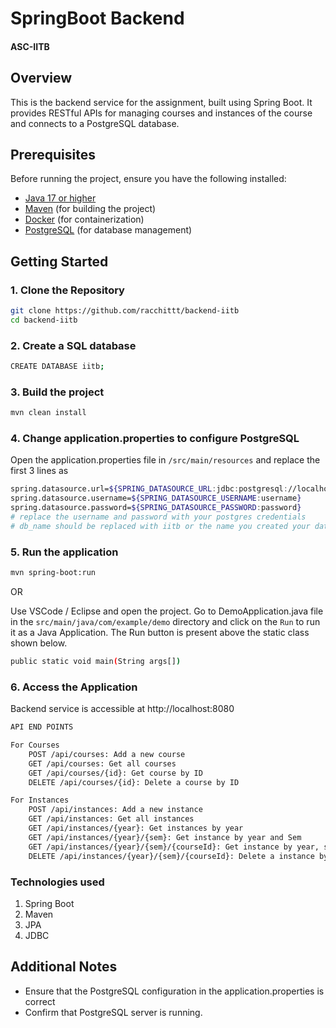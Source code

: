 # SpringBoot Backend
#### ASC-IITB

## Overview

This is the backend service for the assignment, built using Spring Boot. It provides RESTful APIs for managing courses and instances of the course and connects to a PostgreSQL database.

## Prerequisites

Before running the project, ensure you have the following installed:

- [Java 17 or higher](https://www.oracle.com/java/technologies/javase-jdk11-downloads.html)
- [Maven](https://maven.apache.org/download.cgi) (for building the project)
- [Docker](https://www.docker.com/get-started) (for containerization)
- [PostgreSQL](https://www.postgresql.org/download/) (for database management)

## Getting Started

### 1. Clone the Repository

```bash
git clone https://github.com/racchittt/backend-iitb
cd backend-iitb
```

### 2. Create a SQL database
```bash
CREATE DATABASE iitb;
```
### 3. Build the project
```bash
mvn clean install
```

### 4. Change application.properties to configure PostgreSQL
Open the application.properties file in ```/src/main/resources``` and replace the first 3 lines as
```bash
spring.datasource.url=${SPRING_DATASOURCE_URL:jdbc:postgresql://localhost:5432/db_name}
spring.datasource.username=${SPRING_DATASOURCE_USERNAME:username}
spring.datasource.password=${SPRING_DATASOURCE_PASSWORD:password}
# replace the username and password with your postgres credentials
# db_name should be replaced with iitb or the name you created your database with
```

### 5. Run the application
```bash
mvn spring-boot:run
```
OR

Use VSCode / Eclipse and open the project. Go to DemoApplication.java file in the ```src/main/java/com/example/demo``` directory and click on the ```Run``` to run it as a Java Application. The Run button is present above the static class shown below.
```bash
public static void main(String args[])
```

### 6. Access the Application
Backend service is accessible at http://localhost:8080
```bash
API END POINTS

For Courses
    POST /api/courses: Add a new course
    GET /api/courses: Get all courses
    GET /api/courses/{id}: Get course by ID
    DELETE /api/courses/{id}: Delete a course by ID

For Instances
    POST /api/instances: Add a new instance
    GET /api/instances: Get all instances
    GET /api/instances/{year}: Get instances by year
    GET /api/instances/{year}/{sem}: Get instance by year and Sem
    GET /api/instances/{year}/{sem}/{courseId}: Get instance by year, sem and courseId
    DELETE /api/instances/{year}/{sem}/{courseId}: Delete a instance by ID
```

### Technologies used
1. Spring Boot
2. Maven
3. JPA
4. JDBC

## Additional Notes

- Ensure that the PostgreSQL configuration in the application.properties is correct
- Confirm that PostgreSQL server is running.